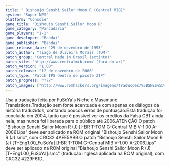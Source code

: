 ```yaml
---
title: " Bishoujo Senshi Sailor Moon R (Central MIB)"
system: "Super NES"
platform: "Console"
game_title: "Bishoujo Senshi Sailor Moon R"
game_category: "Pancadaria"
game_players: "1-2"
game_developer: "Bandai"
game_publisher: "Bandai"
game_release_date: "29 de dezembro de 1993"
patch_author: "Tiago de Oliveira Morais (TOM)"
patch_group: "Central Made In Brasil (extinto)"
patch_site: "http://www.centralmib.com/ (fora do ar)"
patch_version: "1.00"
patch_release: "12 de novembro de 2006"
patch_type: "Patch IPS dentro de pacote ZIP"
patch_progress: "???"
patch_images: ["http://www.romhackers.org/imagens/traducoes/%5BSNES%5D%20Bishoujo%20Senshi%20Sailor%20Moon%20R%20-%20Central%20MIB%20-%201.png","http://www.romhackers.org/imagens/traducoes/%5BSNES%5D%20Bishoujo%20Senshi%20Sailor%20Moon%20R%20-%20Central%20MIB%20-%202.png","http://www.romhackers.org/imagens/traducoes/%5BSNES%5D%20Bishoujo%20Senshi%20Sailor%20Moon%20R%20-%20Central%20MIB%20-%203.png"]
---
```

Usa a tradução feita por FuSoYa's Niche e Masamune Translations.Tradução sem fonte acentuada e com apenas os diálogos da história traduzidos, contando poucos erros de pontuação.Esta tradução foi concluída em 2004, tanto que é possível ver os créditos da Falsa CBT ainda nela, mas nunca foi liberada para o público até 2006.ATENÇÃO:O patch "Bishoujo Senshi Sailor Moon R (J) [I-BR T-TOM G-Central MIB V-1.00 A-2006].ips" deve ser aplicado na ROM original "Bishoujo Senshi Sailor Moon R (J).smc", com CRC32 4AEE5ABB.O patch "Bishoujo Senshi Sailor Moon R (J) [T+Eng1.00_FuSoYa] [I-BR T-TOM G-Central MIB V-1.00 A-2006].ips" deve ser aplicado na ROM original "Bishoujo Senshi Sailor Moon R (J) [T+Eng1.00_FuSoYa].smc" (tradução inglesa aplicada na ROM original), com CRC32 4229F61D.
